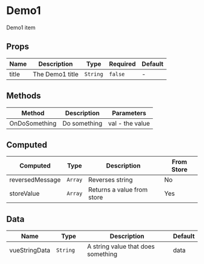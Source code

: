 # Demo1

Demo1 item

## Props

<!-- @vuese:Demo1:props:start -->
|Name|Description|Type|Required|Default|
|---|---|---|---|---|
|title|The Demo1 title|`String`|`false`|-|

<!-- @vuese:Demo1:props:end -->


## Methods

<!-- @vuese:Demo1:methods:start -->
|Method|Description|Parameters|
|---|---|---|
|OnDoSomething|Do something|val - the value|

<!-- @vuese:Demo1:methods:end -->


## Computed

<!-- @vuese:Demo1:computed:start -->
|Computed|Type|Description|From Store|
|---|---|---|---|
|reversedMessage|`Array`|Reverses string|No|
|storeValue|`Array`|Returns a value from store|Yes|

<!-- @vuese:Demo1:computed:end -->


## Data

<!-- @vuese:Demo1:data:start -->
|Name|Type|Description|Default|
|---|---|---|---|
|vueStringData|`String`|A string value that does something|data|
|localFunction|`Function`|A function that does nothing|-|

<!-- @vuese:Demo1:data:end -->


## Watch

<!-- @vuese:Demo1:watch:start -->
|Name|Description|Parameters|
|---|---|---|
|question|Watches question|val - the value|

<!-- @vuese:Demo1:watch:end -->


